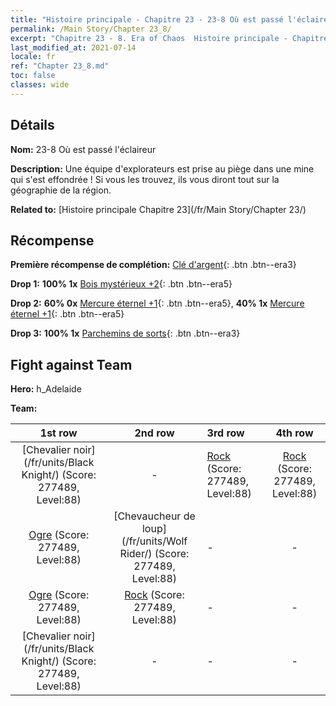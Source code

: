 ```yaml
---
title: "Histoire principale - Chapitre 23 - 23-8 Où est passé l'éclaireur"
permalink: /Main Story/Chapter 23_8/
excerpt: "Chapitre 23 - 8. Era of Chaos  Histoire principale - Chapitre 23_8. 23-8 Où est passé l'éclaireur"
last_modified_at: 2021-07-14
locale: fr
ref: "Chapter 23_8.md"
toc: false
classes: wide
---
```


## Détails

 **Nom:** 23-8 Où est passé l'éclaireur

 **Description:** Une équipe d'explorateurs est prise au piège dans une mine qui s'est effondrée ! Si vous les trouvez, ils vous diront tout sur la géographie de la région.

 **Related to:** [Histoire principale Chapitre 23](/fr/Main Story/Chapter 23/)

## Récompense

 **Première récompense de complétion:** [Clé d'argent](/ItemsFR/con_693/){: .btn .btn--era3}

 **Drop 1:** **100% 1x** [Bois mystérieux +2](/ItemsFR/mat_76/){: .btn .btn--era5}

 **Drop 2:** **60% 0x** [Mercure éternel +1](/ItemsFR/mat_70/){: .btn .btn--era5}, **40% 1x** [Mercure éternel +1](/ItemsFR/mat_70/){: .btn .btn--era5}

 **Drop 3:** **100% 1x** [Parchemins de sorts](/ItemsFR/con_694/){: .btn .btn--era3}


## Fight against Team
 **Hero:** h_Adelaide

 **Team:**


  | 1st row | 2nd row | 3rd row | 4th row |
  |:----:|:----:|:----|:----:|
  | [Chevalier noir](/fr/units/Black Knight/) (Score: 277489, Level:88)  | - | [Rock](/fr/units/Roc/) (Score: 277489, Level:88)  | [Rock](/fr/units/Roc/) (Score: 277489, Level:88)  |
  | [Ogre](/fr/units/Ogre/) (Score: 277489, Level:88)  | [Chevaucheur de loup](/fr/units/Wolf Rider/) (Score: 277489, Level:88)  | - | - |
  | [Ogre](/fr/units/Ogre/) (Score: 277489, Level:88)  | [Rock](/fr/units/Roc/) (Score: 277489, Level:88)  | - | - |
  | [Chevalier noir](/fr/units/Black Knight/) (Score: 277489, Level:88)  | - | - | - |


